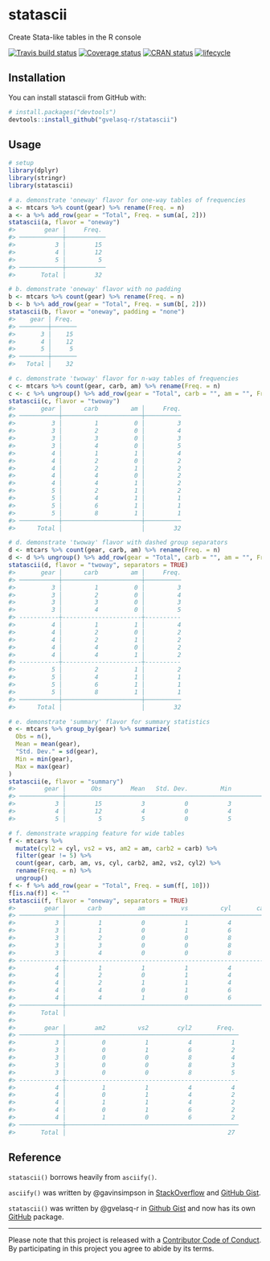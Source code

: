 
<!-- README.md is generated from README.Rmd. Please edit that file -->
statascii
=========

Create Stata-like tables in the R console

[![Travis build status](https://travis-ci.org/gvelasq-r/statascii.svg?branch=master)](https://travis-ci.org/gvelasq-r/statascii) [![Coverage status](https://codecov.io/gh/gvelasq-r/statascii/branch/master/graph/badge.svg)](https://codecov.io/github/gvelasq-r/statascii?branch=master) [![CRAN status](http://www.r-pkg.org/badges/version/statascii)](https://cran.r-project.org/package=statascii) [![lifecycle](https://img.shields.io/badge/lifecycle-experimental-orange.svg)](https://www.tidyverse.org/lifecycle/#experimental)

Installation
------------

You can install statascii from GitHub with:

``` r
# install.packages("devtools")
devtools::install_github("gvelasq-r/statascii")
```

Usage
-----

``` r
# setup
library(dplyr)
library(stringr)
library(statascii)

# a. demonstrate 'oneway' flavor for one-way tables of frequencies
a <- mtcars %>% count(gear) %>% rename(Freq. = n)
a <- a %>% add_row(gear = "Total", Freq. = sum(a[, 2]))
statascii(a, flavor = "oneway")
#>        gear │     Freq. 
#> ────────────┼───────────
#>           3 │        15 
#>           4 │        12 
#>           5 │         5 
#> ────────────┼───────────
#>       Total │        32

# b. demonstrate 'oneway' flavor with no padding
b <- mtcars %>% count(gear) %>% rename(Freq. = n)
b <- b %>% add_row(gear = "Total", Freq. = sum(b[, 2]))
statascii(b, flavor = "oneway", padding = "none")
#>    gear │ Freq. 
#> ────────┼───────
#>       3 │    15 
#>       4 │    12 
#>       5 │     5 
#> ────────┼───────
#>   Total │    32

# c. demonstrate 'twoway' flavor for n-way tables of frequencies
c <- mtcars %>% count(gear, carb, am) %>% rename(Freq. = n)
c <- c %>% ungroup() %>% add_row(gear = "Total", carb = "", am = "", Freq. = sum(c[, 4]))
statascii(c, flavor = "twoway")
#>       gear │      carb         am │     Freq. 
#> ───────────┼──────────────────────┼──────────
#>          3 │         1          0 │         3 
#>          3 │         2          0 │         4 
#>          3 │         3          0 │         3 
#>          3 │         4          0 │         5 
#>          4 │         1          1 │         4 
#>          4 │         2          0 │         2 
#>          4 │         2          1 │         2 
#>          4 │         4          0 │         2 
#>          4 │         4          1 │         2 
#>          5 │         2          1 │         2 
#>          5 │         4          1 │         1 
#>          5 │         6          1 │         1 
#>          5 │         8          1 │         1 
#> ───────────┼──────────────────────┼──────────
#>      Total │                      │        32

# d. demonstrate 'twoway' flavor with dashed group separators
d <- mtcars %>% count(gear, carb, am) %>% rename(Freq. = n)
d <- d %>% ungroup() %>% add_row(gear = "Total", carb = "", am = "", Freq. = sum(d[, 4]))
statascii(d, flavor = "twoway", separators = TRUE)
#>       gear │      carb         am │     Freq. 
#> ───────────┼──────────────────────┼──────────
#>          3 │         1          0 │         3 
#>          3 │         2          0 │         4 
#>          3 │         3          0 │         3 
#>          3 │         4          0 │         5 
#> -----------┼----------------------┼----------
#>          4 │         1          1 │         4 
#>          4 │         2          0 │         2 
#>          4 │         2          1 │         2 
#>          4 │         4          0 │         2 
#>          4 │         4          1 │         2 
#> -----------┼----------------------┼----------
#>          5 │         2          1 │         2 
#>          5 │         4          1 │         1 
#>          5 │         6          1 │         1 
#>          5 │         8          1 │         1 
#> ───────────┼──────────────────────┼──────────
#>      Total │                      │        32

# e. demonstrate 'summary' flavor for summary statistics
e <- mtcars %>% group_by(gear) %>% summarize(
  Obs = n(),
  Mean = mean(gear),
  "Std. Dev." = sd(gear),
  Min = min(gear),
  Max = max(gear)
)
statascii(e, flavor = "summary")
#>        gear │       Obs        Mean   Std. Dev.         Min         Max 
#> ────────────┼───────────────────────────────────────────────────────────
#>           3 │        15           3           0           3           3 
#>           4 │        12           4           0           4           4 
#>           5 │         5           5           0           5           5

# f. demonstrate wrapping feature for wide tables
f <- mtcars %>%
  mutate(cyl2 = cyl, vs2 = vs, am2 = am, carb2 = carb) %>%
  filter(gear != 5) %>%
  count(gear, carb, am, vs, cyl, carb2, am2, vs2, cyl2) %>%
  rename(Freq. = n) %>%
  ungroup()
f <- f %>% add_row(gear = "Total", Freq. = sum(f[, 10]))
f[is.na(f)] <- ""
statascii(f, flavor = "oneway", separators = TRUE)
#>        gear │      carb          am          vs         cyl       carb2 
#> ────────────┼───────────────────────────────────────────────────────────
#>           3 │         1           0           1           4           1 
#>           3 │         1           0           1           6           1 
#>           3 │         2           0           0           8           2 
#>           3 │         3           0           0           8           3 
#>           3 │         4           0           0           8           4 
#> ------------┼-----------------------------------------------------------
#>           4 │         1           1           1           4           1 
#>           4 │         2           0           1           4           2 
#>           4 │         2           1           1           4           2 
#>           4 │         4           0           1           6           4 
#>           4 │         4           1           0           6           4 
#> ────────────┼───────────────────────────────────────────────────────────
#>       Total │                                                           
#> 
#>        gear │        am2         vs2        cyl2       Freq. 
#> ────────────┼────────────────────────────────────────────────
#>           3 │          0           1           4           1 
#>           3 │          0           1           6           2 
#>           3 │          0           0           8           4 
#>           3 │          0           0           8           3 
#>           3 │          0           0           8           5 
#> ------------┼------------------------------------------------
#>           4 │          1           1           4           4 
#>           4 │          0           1           4           2 
#>           4 │          1           1           4           2 
#>           4 │          0           1           6           2 
#>           4 │          1           0           6           2 
#> ────────────┼────────────────────────────────────────────────
#>       Total │                                             27
```

Reference
---------

`statascii()` borrows heavily from `asciify()`.

`asciify()` was written by @gavinsimpson in [StackOverflow](https://stackoverflow.com/questions/13011383) and [GitHub Gist](https://gist.github.com/gavinsimpson/2b49f3026b50eeba29314398e27a6770).

`statascii()` was written by @gvelasq-r in [Github Gist](https://gist.github.com/gvelasq-r/a39348f59f4353a9478704a28f86ed69) and now has its own [GitHub](https://github.com/gvelasq-r/statascii) package.

------------------------------------------------------------------------

Please note that this project is released with a [Contributor Code of Conduct](CODE_OF_CONDUCT.md). By participating in this project you agree to abide by its terms.
